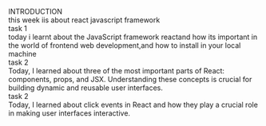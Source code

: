 INTRODUCTION
<br>
this week iis about react javascript framework
<br>
task 1
<br>
today i learnt about the JavaScript framework reactand how its important in the world of frontend web development,and how to install in your local machine 
<br>
task 2
<br>
Today, I learned about three of the most important parts of React: components, props, and JSX. Understanding these concepts is crucial for building dynamic and reusable user interfaces.
<br>
task 2
<br>
Today, I learned about click events in React and how they play a crucial role in making user interfaces interactive.